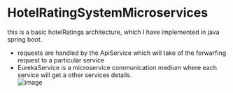 # HotelRatingSystemMicroservices


this is a basic hotelRatings architecture, which I have implemented in java spring boot.
- requests are handled by the ApiService which will take of the forwarfing request to a particular service
- EurekaService is a microservice communication medium where each service will get a other services details.  
![image](https://github.com/190030412-teja/HotelRatingSystemMicroservices/assets/74000225/e6e83773-63c8-49c4-b2f2-841a2206ec1e)
